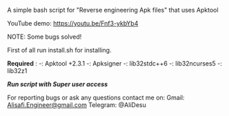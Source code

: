 A simple bash script for "Reverse engineering Apk files" that uses Apktool

YouTube demo: https://youtu.be/Fnf3-ykbYb4

NOTE: Some bugs solved!

First of all run install.sh for installing.

**Required** :
-: Apktool +2.3.1
-: Apksigner
-: lib32stdc++6
-: lib32ncurses5
-: lib32z1

***Run script with Super user access***

For reporting bugs or ask any questions contact me on:
Gmail: Alisafi.Engineer@gmail.com
Telegram: @AliDesu
